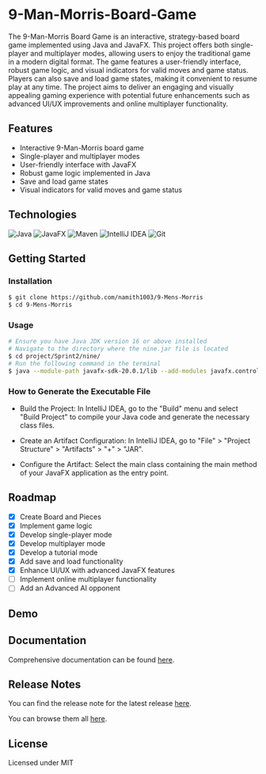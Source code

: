 # 9-Man-Morris-Board-Game

The 9-Man-Morris Board Game is an interactive, strategy-based board game implemented using Java and JavaFX. This project offers both single-player and multiplayer modes, allowing users to enjoy the traditional game in a modern digital format. The game features a user-friendly interface, robust game logic, and visual indicators for valid moves and game status. Players can also save and load game states, making it convenient to resume play at any time. The project aims to deliver an engaging and visually appealing gaming experience with potential future enhancements such as advanced UI/UX improvements and online multiplayer functionality.

## Features

* Interactive 9-Man-Morris board game
* Single-player and multiplayer modes
* User-friendly interface with JavaFX
* Robust game logic implemented in Java
* Save and load game states
* Visual indicators for valid moves and game status

## Technologies

![Java](https://img.shields.io/badge/Java-ED8B00?style=for-the-badge&logo=java&logoColor=white)
![JavaFX](https://img.shields.io/badge/JavaFX-1E90FF?style=for-the-badge&logo=java&logoColor=white)
![Maven](https://img.shields.io/badge/Maven-C71A36?style=for-the-badge&logo=apache-maven&logoColor=white)
![IntelliJ IDEA](https://img.shields.io/badge/IntelliJ_IDEA-000000?style=for-the-badge&logo=intellij-idea&logoColor=white)
![Git](https://img.shields.io/badge/Git-F05032?style=for-the-badge&logo=git&logoColor=white)

## Getting Started

### Installation

```sh
$ git clone https://github.com/namith1003/9-Mens-Morris
$ cd 9-Mens-Morris
```

### Usage

```sh
# Ensure you have Java JDK version 16 or above installed
# Navigate to the directory where the nine.jar file is located
$ cd project/Sprint2/nine/
# Run the following command in the terminal
$ java --module-path javafx-sdk-20.0.1/lib --add-modules javafx.controls,javafx.fxml -jar nine.jar
```

### How to Generate the Executable File

* Build the Project: In IntelliJ IDEA, go to the "Build" menu and select "Build Project" to compile your Java code and generate the necessary class files.

* Create an Artifact Configuration: In IntelliJ IDEA, go to "File" > "Project Structure" > "Artifacts" > "+" > "JAR".

* Configure the Artifact: Select the main class containing the main method of your JavaFX application as the entry point.

## Roadmap

- [x] Create Board and Pieces
- [x] Implement game logic
- [x] Develop single-player mode
- [x] Develop multiplayer mode
- [x] Develop a tutorial mode
- [x] Add save and load functionality
- [x] Enhance UI/UX with advanced JavaFX features
- [ ] Implement online multiplayer functionality
- [ ] Add an Advanced AI opponent

## Demo

## Documentation

Comprehensive documentation can be found [here](https://github.com/namith1003/9-Mens-Morris/wiki).

## Release Notes

You can find the release note for the latest release [here](https://github.com/namith1003/9-Mens-Morris/releases/latest).

You can browse them all [here](https://github.com/namith1003/9-Mens-Morris/releases).

## License

Licensed under MIT
